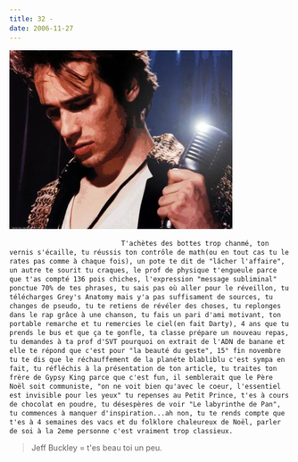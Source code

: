 ```yaml
---
title: 32 -
date: 2006-11-27
---
```


![une image](./img/642027640_small.jpg)


                                T'achètes des bottes trop chanmé, ton vernis s'écaille, tu réussis ton contrôle de math(ou en tout cas tu le rates pas comme à chaque fois), un pote te dit de "lâcher l'affaire", un autre te sourit tu craques, le prof de physique t'engueule parce que t'as compté 136 pois chiches, l'expression "message subliminal" ponctue 70% de tes phrases, tu sais pas où aller pour le réveillon, tu télécharges Grey's Anatomy mais y'a pas suffisament de sources, tu changes de pseudo, tu te retiens de révéler des choses, tu replonges dans le rap grâce à une chanson, tu fais un pari d'ami motivant, ton portable remarche et tu remercies le ciel(en fait Darty), 4 ans que tu prends le bus et que ça te gonfle, ta classe prépare un nouveau repas, tu demandes à ta prof d'SVT pourquoi on extrait de l'ADN de banane et elle te répond que c'est pour "la beauté du geste", 15° fin novembre tu te dis que le réchauffement de la planéte blabliblu c'est sympa en fait, tu réfléchis à la présentation de ton article, tu traites ton frère de Gypsy King parce que c'est fun, il semblerait que le Père Noël soit communiste, "on ne voit bien qu'avec le coeur, l'essentiel est invisible pour les yeux" tu repenses au Petit Prince, t'es à cours de chocolat en poudre, tu désespères de voir "Le labyrinthe de Pan", tu commences à manquer d'inspiration...ah non, tu te rends compte que t'es à 4 semaines des vacs et du folklore chaleureux de Noël, parler de soi à la 2eme personne c'est vraiment trop classieux.

> Jeff Buckley = t'es beau toi un peu.
            
